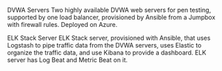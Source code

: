 DVWA Servers
Two highly available DVWA web servers for pen testing, supported by one load balancer, provisioned by Ansible from a Jumpbox with firewall rules. Deployed on Azure.

ELK Stack Server
ELK Stack server, provisioned with Ansible, that uses Logstash to pipe traffic data from the DVWA servers, uses Elastic to organize the traffic data, and use Kibana to provide a dashboard. ELK server has Log Beat and Metric Beat on it.